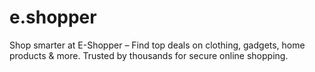 # e.shopper
Shop smarter at E-Shopper – Find top deals on clothing, gadgets, home products & more. Trusted by thousands for secure online shopping.

